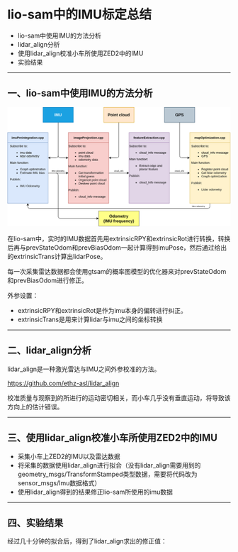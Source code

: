 # lio-sam中的IMU标定总结

- lio-sam中使用IMU的方法分析
- lidar_align分析
- 使用lidar_align校准小车所使用ZED2中的IMU
- 实验结果

---

## 一、lio-sam中使用IMU的方法分析

![](lio-sam代码结构.png)

在lio-sam中，实时的IMU数据首先用extrinsicRPY和extrinsicRot进行转换，转换后再与prevStateOdom和prevBiasOdom一起计算得到imuPose，然后通过给出的extrinsicTrans计算出lidarPose。

每一次采集雷达数据都会使用gtsam的概率图模型的优化器来对prevStateOdom和prevBiasOdom进行修正。

外参设置：
- extrinsicRPY和extrinsicRot是作为imu本身的偏转进行纠正。
- extrinsicTrans是用来计算lidar与imu之间的坐标转换

---

## 二、lidar_align分析

lidar_align是一种激光雷达与IMU之间外参校准的方法。

https://github.com/ethz-asl/lidar_align

校准质量与观察到的所进行的运动密切相关，而小车几乎没有垂直运动，将导致该方向上的估计错误。

---

## 三、使用lidar_align校准小车所使用ZED2中的IMU

- 采集小车上ZED2的IMU以及雷达数据
 - 将采集的数据使用lidar_align进行拟合（没有lidar_align需要用到的geometry_msgs/TransformStamped类型数据，需要将代码改为sensor_msgs/Imu数据格式）
 - 使用lidar_align得到的结果修正lio-sam所使用的imu数据

---

## 四、实验结果

经过几十分钟的拟合后，得到了lidar_align求出的修正值：

